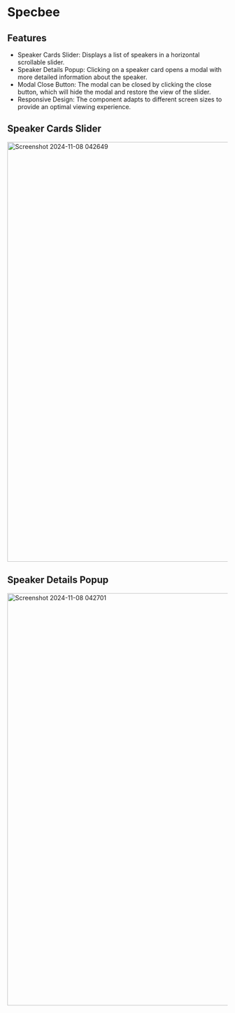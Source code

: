 # Specbee

## Features
- Speaker Cards Slider: Displays a list of speakers in a horizontal scrollable slider.
- Speaker Details Popup: Clicking on a speaker card opens a modal with more detailed information about the speaker.
- Modal Close Button: The modal can be closed by clicking the close button, which will hide the modal and restore the view of the slider.
- Responsive Design: The component adapts to different screen sizes to provide an optimal viewing experience.

## Speaker Cards Slider
<img width="960" alt="Screenshot 2024-11-08 042649" src="https://github.com/user-attachments/assets/b2daeca0-f009-4a2d-aade-224cbb03c3b9">

## Speaker Details Popup
<img width="943" alt="Screenshot 2024-11-08 042701" src="https://github.com/user-attachments/assets/b316f9aa-3892-436f-a286-eab47bbdedf1">

